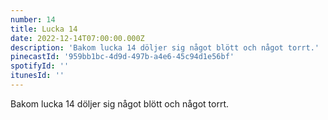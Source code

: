 ```yaml
---
number: 14
title: Lucka 14
date: 2022-12-14T07:00:00.000Z
description: 'Bakom lucka 14 döljer sig något blött och något torrt.'
pinecastId: '959bb1bc-4d9d-497b-a4e6-45c94d1e56bf'
spotifyId: ''
itunesId: ''
---
```


Bakom lucka 14 döljer sig något blött och något torrt.
